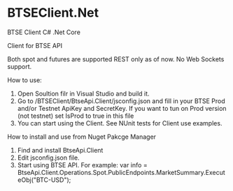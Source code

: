 # BTSEClient.Net
BTSE Client C# .Net Core

Client for BTSE API

Both spot and futures are supported
REST only as of now. No Web Sockets support.

How to use: 

1. Open Soultion filr in Visual Studio and build it.
2. Go to /BTSEClient/BtseApi.Client/jsconfig.json and fill in your BTSE Prod and/or Testnet ApiKey and SecretKey. If you want to tun on Prod version (not testnet) set IsProd to true in this file
3. You can start using the Client. See NUnit tests for Client use examples.

How to install and use from Nuget Pakcge Manager
1. Find and install BtseApi.Client
2. Edit jsconfig.json file.
3. Start using BTSE API. For example: 
   var info = BtseApi.Client.Operations.Spot.PublicEndpoints.MarketSummary.ExecuteObj("BTC-USD");

